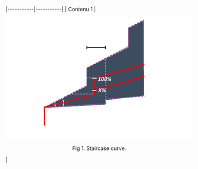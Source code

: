 |-----------|-----------|
| Contenu 1 | <div align="center">
    <img src="../Images/staircase_black.png" alt="Staircase Curve" width="600"/>
    <p>Fig 1. Staircase curve.</p>
</div> |
